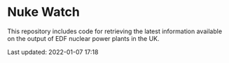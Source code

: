 # Nuke Watch

This repository includes code for retrieving the latest information available on the output of EDF nuclear power plants in the UK.

Last updated: 2022-01-07 17:18